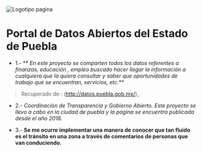 ![Logotipo pagina](http://datos.puebla.gob.mx/sites/default/files/logo-datos-abiertos-head_0.png)
# Portal de Datos Abiertos del Estado de Puebla
* 1.- ** _En este proyecto se comparten todos los datos referentes a finanzas, educación , empleo 
buscado hacer llegar la información a cualquiera que la quiera consultar y saber 
que oportunidades de trabajo que se encuentran, servicios, etc._**
> Recuperado de : (http://datos.puebla.gob.mx/)_


* 2.-  _Coordinación de Transparencia y Gobierno Abierto. Este proyecto se llevo a cabo en la ciudad de puebla y la pagina se encuentra publicada desde el año 2018._


* 3.-  **Se me ocurre implementar una manera de conocer que tan fluido es el tránsito en una zona
a través de comentarios de personas que van conduciendo.**
